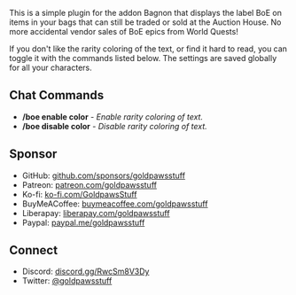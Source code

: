 This is a simple plugin for the addon Bagnon that displays the label BoE on items in your bags that can still be traded or sold at the Auction House. No more accidental vendor sales of BoE epics from World Quests!

If you don't like the rarity coloring of the text, or find it hard to read, you can toggle it with the commands listed below. The settings are saved globally for all your characters.

## Chat Commands
* **/boe enable color** _- Enable rarity coloring of text._
* **/boe disable color** _- Disable rarity coloring of text._

## Sponsor
- GitHub: [github.com/sponsors/goldpawsstuff](https://github.com/sponsors/goldpawsstuff)
- Patreon: [patreon.com/goldpawsstuff](https://www.patreon.com/goldpawsstuff)
- Ko-fi: [ko-fi.com/GoldpawsStuff](https://ko-fi.com/goldpawsstuff)
- BuyMeACoffee: [buymeacoffee.com/goldpawsstuff](https://www.buymeacoffee.com/goldpawsstuff)
- Liberapay: [liberapay.com/goldpawsstuff](https://liberapay.com/goldpawsstuff)
- Paypal: [paypal.me/goldpawsstuff](https://www.paypal.me/goldpawsstuff)

## Connect
- Discord: [discord.gg/RwcSm8V3Dy](https://discord.gg/RwcSm8V3Dy)
- Twitter: [@goldpawsstuff](https://twitter.com/goldpawsstuff)
